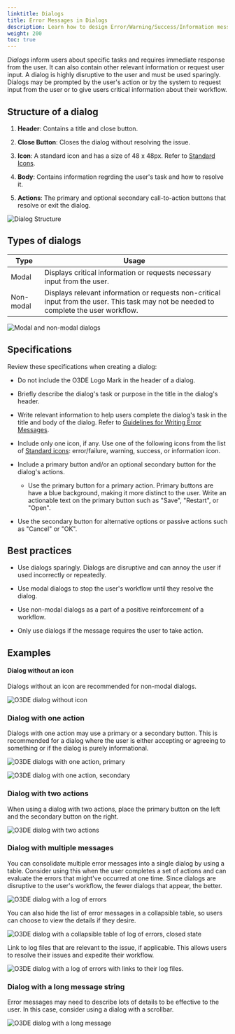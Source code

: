 ```yaml
---
linktitle: Dialogs
title: Error Messages in Dialogs
description: Learn how to design Error/Warning/Success/Information messages in dialogs using the BlueJay Design System (BJDS) in Open 3D Engine (O3DE).
weight: 200
toc: true
---
```


*Dialogs* inform users about specific tasks and requires immediate response from the user. It can also contain other relevant information or request user input. A dialog is highly disruptive to the user and must be used sparingly. Dialogs may be prompted by the user's action or by the system to request input from the user or to give users critical information about their workflow.


## Structure of a dialog

1. **Header**: Contains a title and close button.

2. **Close Button**: Closes the dialog without resolving the issue.

3. **Icon**: A standard icon and has a size of 48 x 48px. Refer to [Standard Icons](../overview#standard-icons). 

4. **Body**: Contains information regrding the user's task and how to resolve it. 

5. **Actions**: The primary and optional secondary call-to-action buttons that resolve or exit the dialog.

![Dialog Structure](/images/tools-ui/dialogs/dialog-structure.png)


## Types of dialogs

| Type | Usage |
|--- |--- |
| Modal | Displays critical information or requests necessary input from the user. |
| Non-modal | Displays relevant information or requests non-critical input from the user. This task may not be needed to complete the user workflow. |

![Modal and non-modal dialogs](/images/tools-ui/dialogs/modal-dialog-and-non-modal-dialog.png)


## Specifications

Review these specifications when creating a dialog:

* Do not include the O3DE Logo Mark in the header of a dialog.

* Briefly describe the dialog's task or purpose in the title in the dialog's header.

* Write relevant information to help users complete the dialog's task in the title and body of the dialog. Refer to [Guidelines for Writing Error Messages](../guidelines).


* Include only one icon, if any. Use one of the following icons from the list of [Standard icons](../overview#standard-icons): error/failure, warning, success, or information icon.

* Include a primary button and/or an optional secondary button for the dialog's actions. 
  
  * Use the primary button for a primary action. Primary buttons are have a blue background, making it more distinct to the user. Write an actionable text on the primary button such as "Save", "Restart", or "Open". 

* Use the secondary button for alternative options or passive actions such as "Cancel" or "OK".



## Best practices

* Use dialogs sparingly. Dialogs are disruptive and can annoy the user if used incorrectly or repeatedly.

* Use modal dialogs to stop the user's workflow until they resolve the dialog.

* Use non-modal dialogs as a part of a positive reinforcement of a workflow.

* Only use dialogs if the message requires the user to take action. 


## Examples

#### Dialog without an icon

Dialogs without an icon are recommended for non-modal dialogs.

![O3DE dialog without icon](/images/tools-ui/dialogs/dialog-without-icon.png)


### Dialog with one action

Dialogs with one action may use a primary or a secondary button. This is recommended for a dialog where the user is either accepting or agreeing to something or if the dialog is purely informational.

![O3DE dialogs with one action, primary](/images/tools-ui/dialogs/dialog-with-one-action-primary.png)

![O3DE dialog with one action, secondary](/images/tools-ui/dialogs/dialog-with-one-action-secondary.png)


### Dialog with two actions

When using a dialog with two actions, place the primary button on the left and the secondary button on the right.

![O3DE dialog with two actions](/images/tools-ui/dialogs/dialog-with-two-actions.png)


### Dialog with multiple messages

You can consolidate multiple error messages into a single dialog by using a table. Consider using this when the user completes a set of actions and can evaluate the errors that might've occurred at one time. Since dialogs are disruptive to the user's workflow, the fewer dialogs that appear, the better. 

![O3DE dialog with a log of errors](/images/tools-ui/dialogs/dialog-with-multiple-messages-log.png)

You can also hide the list of error messages in a collapsible table, so users can choose to view the details if they desire.

![O3DE dialog with a collapsible table of log of errors, closed state](/images/tools-ui/dialogs/dialog-with-multiple-messages-closed.png)

Link to log files that are relevant to the issue, if applicable. This allows users to resolve their issues and expedite their workflow.

![O3DE dialog with a log of errors with links to their log files.](/images/tools-ui/dialogs/dialog-with-multiple-messages-open.png)

### Dialog with a long message string

Error messages may need to describe lots of details to be effective to the user. In this case, consider using a dialog with a scrollbar.

![O3DE dialog with a long message](/images/tools-ui/dialogs/dialog-with-long-message.png)

